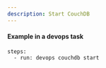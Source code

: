 ```yaml
---
description: Start CouchDB
---
```


#### Example in a devops task

    steps:
      - run: devops couchdb start
